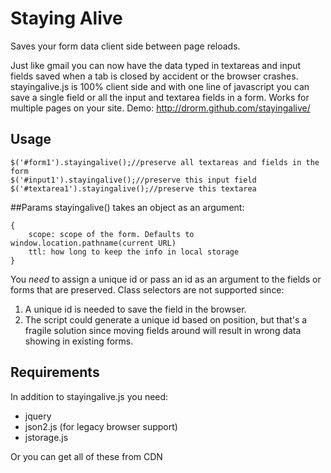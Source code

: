 Staying Alive
============

Saves your form data client side between page reloads.

Just like gmail you can now have the data typed in textareas and input fields
saved when a tab is closed by accident or the browser crashes. stayingalive.js is
100% client side and with one line of javascript you can save a single field or
all the input and textarea fields in a form.
Works for multiple pages on your site.
Demo: http://drorm.github.com/stayingalive/

## Usage

    $('#form1').stayingalive();//preserve all textareas and fields in the form
    $('#input1').stayingalive();//preserve this input field
    $('#textarea1').stayingalive();//preserve this textarea

##Params
stayingalive() takes an object as an argument:
```
{
	scope: scope of the form. Defaults to  window.location.pathname(current URL)
	ttl: how long to keep the info in local storage
}
```


You *need* to assign a unique id or pass an id as an argument to the fields or forms that are preserved. Class selectors are not supported since:

1. A unique id is needed to save the field in the browser. 
2. The script could generate a unique id based on position, but that's a fragile solution since moving fields around will result in wrong data showing in existing forms.


## Requirements

In addition to stayingalive.js you need:

* jquery
* json2.js (for legacy browser support)
* jstorage.js

Or you can get all of these from CDN
<script src="http://cdnjs.cloudflare.com/ajax/libs/json2/20110223/json2.js"></script>
<script src="http://ajax.googleapis.com/ajax/libs/jquery/1.9.0/jquery.min.js"></script>
<script src="//cdnjs.cloudflare.com/ajax/libs/jStorage/0.3.0/jstorage.min.js"></script>
